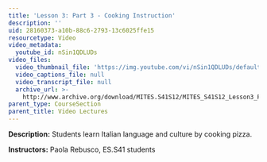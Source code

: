 ```yaml
---
title: 'Lesson 3: Part 3 - Cooking Instruction'
description: ''
uid: 28160373-a10b-88c6-2793-13c6025ffe15
resourcetype: Video
video_metadata:
  youtube_id: nSin1QDLUDs
video_files:
  video_thumbnail_file: 'https://img.youtube.com/vi/nSin1QDLUDs/default.jpg'
  video_captions_file: null
  video_transcript_file: null
  archive_url: >-
    http://www.archive.org/download/MITES.S41S12/MITES_S41S12_Lesson3_Part3_300k.mp4
parent_type: CourseSection
parent_title: Video Lectures
---
```


**Description:** Students learn Italian language and culture by cooking pizza.

**Instructors:** Paola Rebusco, ES.S41 students
